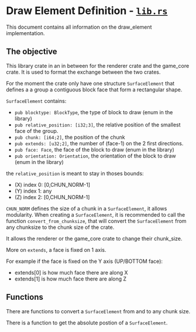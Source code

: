 # Draw Element Definition - [`lib.rs`](https://github.com/Longferret/Minecraft-Clone/blob/main/draw_element/src/lib.rs)
This document contains all information on the draw_element implementation.

## The objective

This library crate in an in between for the renderer crate and the game_core crate.
It is used to format the exchange between the two crates.

For the moment the crate only have one structure `SurfaceElement` that defines a a group a contiguous block face that form a rectangular shape.

`SurfaceElement` contains:
* `pub blocktype: BlockType`, the type of block to draw (enum in the library) 
* `pub relative_position: [i32;3]`, the relative position of the smallest face of the group.
* `pub chunk: [i64;2]`, the position of the chunk
* `pub extends: [u32;2]`, the number of (face-1) on the 2 first directions.
* `pub face: Face`, the face of the block to draw (enum in the library) 
* `pub orientation: Orientation`, the orientation of the block to draw (enum in the library) 


the `relative_position` is meant to stay in thoses bounds:
* (X) index 0:  [0,CHUN_NORM-1] 
* (Y) index 1:  any              
* (Z) index 2:  [0,CHUN_NORM-1] 

`CHUN_NORM` defines the size of a chunk in a `SurfaceElement`, it allows modularity. 
When creating a `SurfaceElement`, it is recommended to call the function `convert_from_chunksize`, that will convert the `SurfaceElement` from any chunksize to the chunk size of the crate.

It allows the renderer or the game_core crate to change their chunk_size.

More on `extends`, a face is fixed on 1 axis.

For example if the face is fixed on the Y axis (UP/BOTTOM face):
* extends[0] is how much face there are along X
* extends[1] is how much face there are along Z

## Functions

There are functions to convert a `SurfaceElement` from and to any chunk size.

There is a function to get the absolute postion of a `SurfaceElement`.

